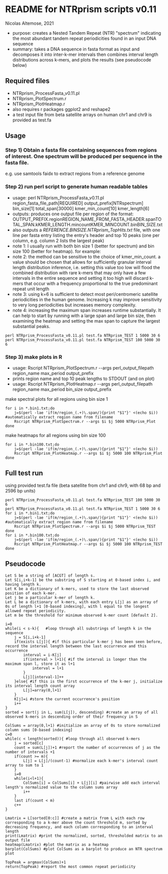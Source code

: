# README for NTRprism scripts v0.11
Nicolas Altemose, 2021
- purpose: creates a Nested Tandem Repeat (NTR) "spectrum" indicating the most abundant tandem repeat periodicities found in an input DNA sequence
- summary: takes a DNA sequence in fasta format as input and decomposes it into inter-k-mer intervals then combines interval length distributions across k-mers, and plots the results (see pseudocode below)

## Required files
- NTRprism_ProcessFasta_v0.11.pl
- NTRprism_PlotSpectrum.r
- NTRprism_PlotHeatmap.r
- also requires r packages ggplot2 and reshape2
- a test input file from beta satellite arrays on human chr1 and chr9 is provided as test.fa

## Usage
### Step 1) Obtain a fasta file containing sequences from regions of interest. One spectrum will be produced per sequence in the fasta file. 
e.g. use samtools faidx to extract regions from a reference genome


### Step 2) run perl script to generate human readable tables
- usage: perl NTRprism_ProcessFasta_v0.11.pl region_fasta_file_path[REQUIRED] output_prefix[NTRspectrum] bin_size[1] total_span[30000] kmer_min_count[10] kmer_length[6]
- outputs: produces one output file per region of the format: OUTPUT_PREFIX.regionREGION_NAME_FROM_FASTA_HEADER.spanTOTAL_SPAN.kKMER_LENGTH.mincountKMER_MINCOUNT.binBIN_SIZE.txt
- also outputs a *REFERENCE.BINSIZE.NTRprism_TopHits.txt* file, with one line per fasta entry listing the entry's header and top 10 peaks (one per column, e.g. column 2 lists the largest peak) 
- note 1: I usually run with both bin size 1 (better for spectrum) and bin size 100 (better for heatmap). for example:
- note 2: the method can be sensitive to the choice of kmer_min_count. a value should be chosen that allows for sufficiently granular interval length distribution inference, i.e. setting this value too low will flood the combined distribution with rare k-mers that may only have a few intervals in the entire sequence and setting it too high will discard k-mers that occur with a frequency proportional to the true predominant repeat unit length
- note 3: using k=6 is sufficient to detect most peri/centromeric satellite periodicities in the human genome. Increasing k may improve sensitivity to very long periodicities but increases memory complexity.
- note 4: increasing the maximum span increases runtime substantially. It can help to start by running with a large span and large bin size, then examining the heatmap and setting the max span to capture the largest substantial peaks.
```
perl NTRprism_ProcessFasta_v0.11.pl test.fa NTRprism_TEST 1 5000 30 6
perl NTRprism_ProcessFasta_v0.11.pl test.fa NTRprism_TEST 100 5000 30 6
```

### Step 3) make plots in R
- usage: Rscript NTRprism_PlotSpectrum.r --args perl_output_filepath region_name max_period output_prefix
- prints region name and top 10 peak lengths to STDOUT (and on plot)
- usage: Rscript NTRprism_PlotHeatmap.r --args perl_output_filepath region_name max_period bin_size output_prefix

make spectral plots for all regions using bin size 1
```
for i in *.bin1.txt;do
	j=$(perl -lae 'if(m/region_(.+)\.span/){print "$1"}' <(echo $i)) #automatically extract region name from filename
	Rscript NTRprism_PlotSpectrum.r --args $i $j 5000 NTRprism_Plot
done
```
make heatmaps for all regions using bin size 100
```
for i in *.bin100.txt;do
	j=$(perl -lae 'if(m/region_(.+)\.span/){print "$1"}' <(echo $i))
	Rscript NTRprism_PlotHeatmap.r --args $i $j 5000 100 NTRprism_Plot
done
```


## Full test run
using provided test.fa file (beta satellite from chr1 and chr9, with 68 bp and 2596 bp units)
```
perl NTRprism_ProcessFasta_v0.11.pl test.fa NTRprism_TEST 100 5000 30 6
perl NTRprism_ProcessFasta_v0.11.pl test.fa NTRprism_TEST 1 5000 30 6
for i in *.bin1.txt;do
	j=$(perl -lae 'if(m/region_(.+)\.span/){print "$1"}' <(echo $i)) #automatically extract region name from filename
	Rscript NTRprism_PlotSpectrum.r --args $i $j 5000 NTRprism_TEST
done
for i in *.bin100.txt;do
	j=$(perl -lae 'if(m/region_(.+)\.span/){print "$1"}' <(echo $i))
	Rscript NTRprism_PlotHeatmap.r --args $i $j 5000 100 NTRprism_TEST
done
```

## Pseudocode
```
Let S be a string of [ACGT] of length s.
Let S[i,i+k-1] be the substring of S starting at 0-based index i, and having length k.
Let K be a dictionary of k-mers, used to store the last observed position of each k-mer.
Let j be a particular k-mer of length k.
Let L be a dictionary of k-mers, with each entry L[j] as an array of 0s of length l+1 [0-based indexing], with l equal to the longest allowed repeat periodicity.
Let m be the threshold for minimum observed k-mer count [default 2].

i=0
while(i < s-k){   #loop through all substrings of length k in the sequence
	j = S[i,i+k-1] 
	if(exists L[j]){ #if this particular k-mer j has been seen before, record the interval length between the last occurrence and this occurrence
		interval = i-K[j] 
		if(interval > l+1){ #if the interval is longer than the maximum span l, store it as l+1
			interval = l+1
		}
		L[j][interval-1]++
	}else{ #if this is the first occurrence of the k-mer j, initialize its interval length count array
		L[j]=array(0,l+1)
	}
	K[j]=i #store the current occurrence's position
	i++
}
sorted = sort(j in L, sum(L[j]), descending) #create an array of all observed k-mers in descending order of their frequency in S

ColSums = array(0,l+1) #initialize an array of 0s to store normalized column sums [0-based indexing]
c=0
while(c < length(sorted)){ #loop through all observed k-mers
	j = sorted[c]
	count = sum(L[j])+1 #report the number of occurrences of j as the number of intervals +1
	if(count >= m){
		L[j] = L[j]/(count-1) #normalize each k-mer's interval count array to sum to 1
	}
	i=0
	while(i<l+1){
		ColSums[i] = ColSums[i] + L[j][i] #pairwise add each interval length's normalized value to the column sums array
		i++
	}
	last if(count < m)
	c++
}

Lmatrix = L[sorted[0:c]] #create a matrix from L with each row corresponding to a k-mer above the count threshold m, sorted by decreasing frequency, and each column corresponding to an interval length
print(Lmatrix) #print the normalized, sorted, thresholded matrix to an output file
heatmap(Lmatrix) #plot the matrix as a heatmap
barplot(ColSums) #plot ColSums as a barplot to produce an NTR spectrum plot

TopPeak = argmax(ColSums)+1
return(TopPeak) #report the most common repeat periodicity
```


